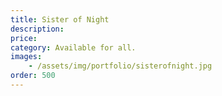 ```yaml
---
title: Sister of Night
description:
price: 
category: Available for all.
images: 
    - /assets/img/portfolio/sisterofnight.jpg
order: 500
---
```

